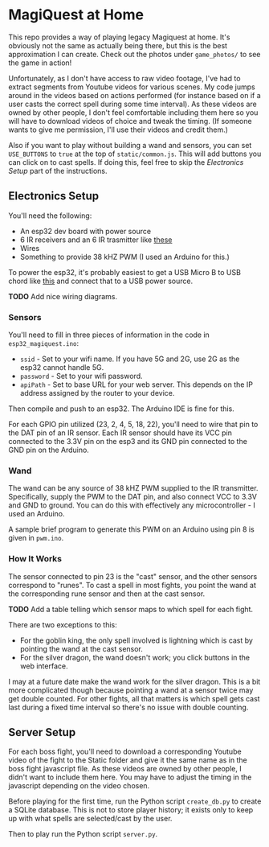 # MagiQuest at Home

This repo provides a way of playing legacy Magiquest at home.
It's obviously not the same as actually being there, but this is the best approximation I can create. Check out the photos under `game_photos/` to see the game in action!

Unfortunately, as I don't have access to raw video footage, I've had to extract segments from Youtube videos for various scenes.
My code jumps around in the videos based on actions performed (for instance based on if a user casts the correct spell during some time interval).
As these videos are owned by other people, I don't feel comfortable including them here so you will have to download videos of choice and tweak the timing.
(If someone wants to give me permission, I'll use their videos and credit them.)

Also if you want to play without building a wand and sensors, you can set `USE_BUTTONS` to `true` at the top of `static/common.js`.
This will add buttons you can click on to cast spells. If doing this, feel free to skip the *Electronics Setup* part of the instructions.

## Electronics Setup

You'll need the following:
 * An esp32 dev board with power source
 * 6 IR receivers and an 6 IR trasmitter like [these](https://www.amazon.com/gp/product/B0816P2545)
 * Wires
 * Something to provide 38 kHZ PWM (I used an Arduino for this.)

To power the esp32, it's probably easiest to get a USB Micro B to USB chord like [this](https://www.amazon.com/dp/B07KFRTHZN) and connect that to a USB power source.

**TODO** Add nice wiring diagrams.

### Sensors

You'll need to fill in three pieces of information in the code in `esp32_magiquest.ino`:
 * `ssid` - Set to your wifi name. If you have 5G and 2G, use 2G as the esp32 cannot handle 5G.
 * `password` - Set to your wifi password.
 * `apiPath` - Set to base URL for your web server. This depends on the IP address assigned by the router to your device.

Then compile and push to an esp32. The Arduino IDE is fine for this.

For each GPIO pin utilized (23, 2, 4, 5, 18, 22), you'll need to wire that pin to the DAT pin of an IR sensor.
Each IR sensor should have its VCC pin connected to the 3.3V pin on the esp3 and its GND pin connected to the GND pin on the Arduino.

### Wand

The wand can be any source of 38 kHZ PWM supplied to the IR transmitter.
Specifically, supply the PWM to the DAT pin, and also connect VCC to 3.3V and GND to ground.
You can do this with effectively any microcontroller - I used an Arduino.

A sample brief program to generate this PWM on an Arduino using pin 8 is given in `pwm.ino`.

### How It Works

The sensor connected to pin 23 is the "cast" sensor, and the other sensors correspond to "runes".
To cast a spell in most fights, you point the wand at the corresponding rune sensor and then at the cast sensor.

**TODO** Add a table telling which sensor maps to which spell for each fight.

There are two exceptions to this:
 * For the goblin king, the only spell involved is lightning which is cast by pointing the wand at the cast sensor.
 * For the silver dragon, the wand doesn't work; you click buttons in the web interface.

I may at a future date make the wand work for the silver dragon.
This is a bit more complicated though because pointing a wand at a sensor twice may get double counted.
For other fights, all that matters is which spell gets cast last during a fixed time interval so there's no issue with double counting.

## Server Setup

For each boss fight, you'll need to download a corresponding Youtube video of the fight to the Static folder and give it the same name as in the boss fight javascript file.
As these videos are owned by other people, I didn't want to include them here. You may have to adjust the timing in the javascript depending on the video chosen.

Before playing for the first time, run the Python script `create_db.py` to create a SQLite database.
This is not to store player history; it exists only to keep up with what spells are selected/cast by the user.

Then to play run the Python script `server.py`.

